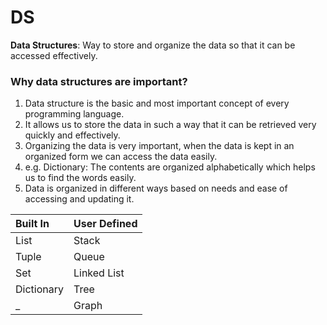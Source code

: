 # DS

**Data Structures**: Way to store and organize the data so that it can be accessed effectively.

### Why data structures are important?

1. Data structure is the basic and most important concept of every programming language.
2. It allows us to store the data in such a way that it can be retrieved very quickly and effectively.
3. Organizing the data is very important, when the data is kept in an organized form we can access the data easily.
4. e.g. Dictionary: The contents are organized alphabetically which helps us to find the words easily.
5. Data is organized in different ways based on needs and ease of accessing and updating it.

Built In | User Defined
:--- | :---
List | Stack
Tuple | Queue
Set | Linked List
Dictionary | Tree
_ | Graph

